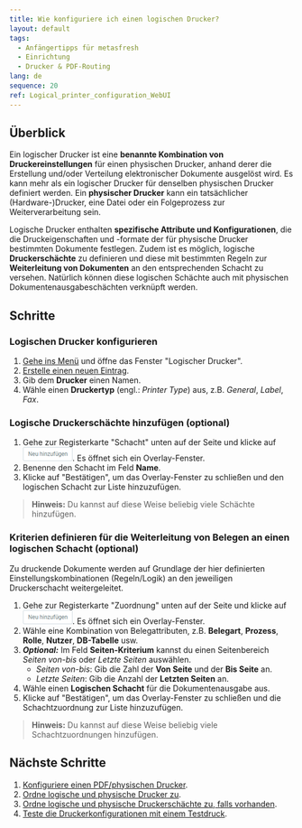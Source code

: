 ```yaml
---
title: Wie konfiguriere ich einen logischen Drucker?
layout: default
tags:
  - Anfängertipps für metasfresh
  - Einrichtung
  - Drucker & PDF-Routing
lang: de
sequence: 20
ref: Logical_printer_configuration_WebUI
---
```


## Überblick
Ein logischer Drucker ist eine **benannte Kombination von Druckereinstellungen** für einen physischen Drucker, anhand derer die Erstellung und/oder Verteilung elektronischer Dokumente ausgelöst wird. Es kann mehr als ein logischer Drucker für denselben physischen Drucker definiert werden. Ein **physischer Drucker** kann ein tatsächlicher (Hardware-)Drucker, eine Datei oder ein Folgeprozess zur Weiterverarbeitung sein.

Logische Drucker enthalten **spezifische Attribute und Konfigurationen**, die die Druckeigenschaften und -formate der für physische Drucker bestimmten Dokumente festlegen. Zudem ist es möglich, logische **Druckerschächte** zu definieren und diese mit bestimmten Regeln zur **Weiterleitung von Dokumenten** an den entsprechenden Schacht zu versehen. Natürlich können diese logischen Schächte auch mit physischen Dokumentenausgabeschächten verknüpft werden.

## Schritte

### Logischen Drucker konfigurieren
1. [Gehe ins Menü](Menu) und öffne das Fenster "Logischer Drucker".
1. [Erstelle einen neuen Eintrag](Neuer_Datensatz_Fenster_Webui).
1. Gib dem **Drucker** einen Namen.
1. Wähle einen **Druckertyp** (engl.: *Printer Type*) aus, z.B. *General*, *Label*, *Fax*.

### Logische Druckerschächte hinzufügen (optional)
1. Gehe zur Registerkarte "Schacht" unten auf der Seite und klicke auf !["Neu hinzufügen"](assets/Neu_hinzufuegen_Button.png). Es öffnet sich ein Overlay-Fenster.
1. Benenne den Schacht im Feld **Name**.
1. Klicke auf "Bestätigen", um das Overlay-Fenster zu schließen und den logischen Schacht zur Liste hinzuzufügen.
 >**Hinweis:** Du kannst auf diese Weise beliebig viele Schächte hinzufügen.

### Kriterien definieren für die Weiterleitung von Belegen an einen logischen Schacht (optional)
Zu druckende Dokumente werden auf Grundlage der hier definierten Einstellungskombinationen (Regeln/Logik) an den jeweiligen Druckerschacht weitergeleitet.

1. Gehe zur Registerkarte "Zuordnung" unten auf der Seite und klicke auf !["Neu hinzufügen"](assets/Neu_hinzufuegen_Button.png). Es öffnet sich ein Overlay-Fenster.
1. Wähle eine Kombination von Belegattributen, z.B. **Belegart**, **Prozess**, **Rolle**, **Nutzer**, **DB-Tabelle** usw.
1. ***Optional:*** Im Feld **Seiten-Kriterium** kannst du einen Seitenbereich *Seiten von-bis* oder *Letzte Seiten* auswählen.
    - *Seiten von-bis*: Gib die Zahl der **Von Seite** und der **Bis Seite** an.
    - *Letzte Seiten*: Gib die Anzahl der **Letzten Seiten** an.
1. Wähle einen **Logischen Schacht** für die Dokumentenausgabe aus.
1. Klicke auf "Bestätigen", um das Overlay-Fenster zu schließen und die Schachtzuordnung zur Liste hinzuzufügen.
 >**Hinweis:** Du kannst auf diese Weise beliebig viele Schachtzuordnungen hinzufügen.

## Nächste Schritte
1. [Konfiguriere einen PDF/physischen Drucker](PDF_Drucker_Konfiguration_WebUI).
1. [Ordne logische und physische Drucker zu](Zuordnung_logische_und_physische_Drucker).
1. [Ordne logische und physische Druckerschächte zu, falls vorhanden](Zuordnung_logische_und_physische_Druckerschaechte).
1. [Teste die Druckerkonfigurationen mit einem Testdruck](PDF_Drucker_Einrichtung_Guide#testdruck).
